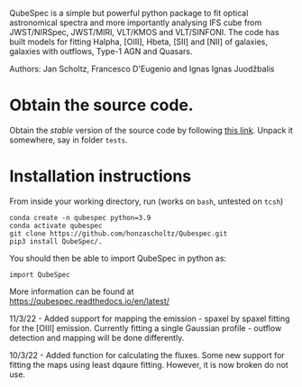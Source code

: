 QubeSpec is a simple but powerful python package to fit optical astronomical spectra and more importantly analysing IFS cube from JWST/NIRSpec, JWST/MIRI, VLT/KMOS and VLT/SINFONI. The code has built models for fitting Halpha, [OIII], Hbeta, [SII] and [NII] of galaxies, galaxies with outflows, Type-1 AGN and Quasars.

Authors: Jan Scholtz, Francesco D'Eugenio and Ignas Ignas Juodžbalis

# Obtain the source code.

Obtain the *stable* version of the source code by following <a href="https://github.com/honzascholtz/qubespec/archive/refs/heads/main.zip" target=_blank>this link</a>. Unpack it somewhere, say in folder `tests`.  


# Installation instructions

From inside your working directory, run (works on `bash`, untested on `tcsh`)
```
conda create -n qubespec python=3.9
conda activate qubespec
git clone https://github.com/honzascholtz/Qubespec.git
pip3 install QubeSpec/.
```

You should then be able to import QubeSpec in python as:
```
import QubeSpec
```

More information can be found at https://qubespec.readthedocs.io/en/latest/

11/3/22 - Added support for mapping the emission - spaxel by spaxel fitting for the [OIII] emission. Currently fitting a single Gaussian profile - outflow detection and mapping will be done differently.

10/3/22 - Added function for calculating the fluxes. Some new support for fitting the maps using least dqaure fitting. However, it is now broken do not use.
